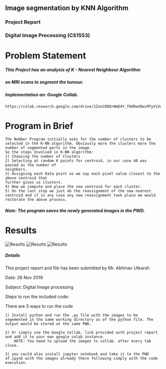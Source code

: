 ## Image segmentation by KNN Algorithm

### Project Report

### Digital Image Processing (CS1553) 

# Problem Statement

##### This Project has an analysis of K - Nearest Neighbour Algorithm

##### on MRI scans to segment the tumour.

##### Implementation on: Google Collab.

```
https://colab.research.google.com/drive/1ZxnCKDQrWmD4Y_fOdRed9wcM7yViVqTi
```
# Program in Brief
```
The Number Program initially asks for the number of clusters to be selected in the K-NN algorithm. Obviously more the clusters more the number of segmented parts in the image.
So the steps Involved in K-NN algorithm:
1) Choosing the number of Clusters
2) Selecting at random K points for centroid, in our case 40 was passed as the number of
neighbors.
3) Assigning each Data point as we say each pixel value closest to the above centroid that
further gives us clusters.
4) Now we compute and place the new centroid for each cluster.
5) On the last step we just do the reassignment of the new nearest centroid and if in any case any new reassignment took place we would reiterate the above process.
```
##### Note: The program saves the newly generated images in the PWD.

# Results
![Results](https://abhinavutkarsh728.s3.amazonaws.com/14%3A38%3A48+C_4.png)
![Results](https://abhinavutkarsh728.s3.amazonaws.com/14%3A38%3A48+C_3.png)
![Results](https://abhinavutkarsh728.s3.amazonaws.com/Unknown.png)




##### Details

This project report and file has been submitted by Mr. Abhinav Utkarsh

Date: 26 Nov 2019

Subject: Digital Image processing


Steps to run the included code:

There are 3 ways to run the code

	1) Install python and run the .py file with the images to be segemented in the same working directory as of the python file. The output would be stored at the same PWD.

	2) Or simply use the Google Collab. link provided with project report and add it to your own google colab instance. 
   		NOTE: You need to upload the images to collab. after every tab close.

	3) you could also install jupyter notebook and take it to the PWD of.ipynb with the images already there following simply with the code execution.